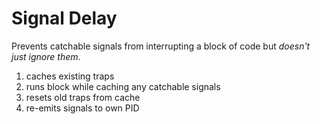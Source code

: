 Signal Delay
============

Prevents catchable signals from interrupting a block of code but *doesn't just ignore them*.

1. caches existing traps
2. runs block while caching any catchable signals
3. resets old traps from cache
4. re-emits signals to own PID
